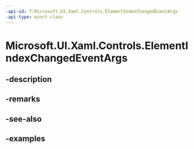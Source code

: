 ```yaml
---
-api-id: T:Microsoft.UI.Xaml.Controls.ElementIndexChangedEventArgs
-api-type: winrt class
---
```


<!-- Class syntax.
public class ElementIndexChangedEventArgs 
-->

# Microsoft.UI.Xaml.Controls.ElementIndexChangedEventArgs

## -description

## -remarks

## -see-also

## -examples

